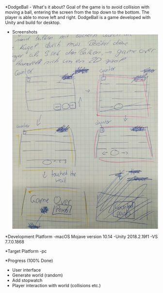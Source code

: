 *DodgeBall - What's it about?
Goal of the game is to avoid collision with moving a ball, entering the screen from the top down to the bottom. The player is able to move left and right. DodgeBall is a game developed with Unity and build for desktop. 

* Screenshots
![Concept](./Screenshots/DodgeBall.jpeg)

*Development Platform
-macOS Mojave version 10.14
-Unity 2018.2.19f1
-VS 7.7.0.1868

*Target Platform
-pc

*Progress (100% Done)
- User interface
- Generate world (random)
- Add stopwatch
- Player interaction with world (collisions etc.)

